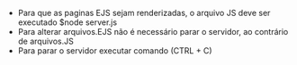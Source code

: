 - Para que as paginas EJS sejam renderizadas, o arquivo JS deve ser executado $node server.js
- Para alterar arquivos.EJS não é necessário parar o servidor, ao contrário de arquivos.JS
- Para parar o servidor executar comando (CTRL + C)